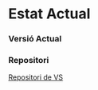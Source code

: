 <!-- TITLE: Estat Actual -->
<!-- SUBTITLE: Explicació de l'estat actual -->

# Estat Actual
### Versió Actual

### Repositori
[Repositori de VS](https://github.com/Microsoft/vscode)